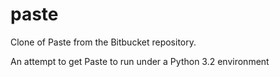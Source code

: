 paste
=====

Clone of Paste from the Bitbucket repository.

An attempt to get Paste to run under a Python 3.2 environment
